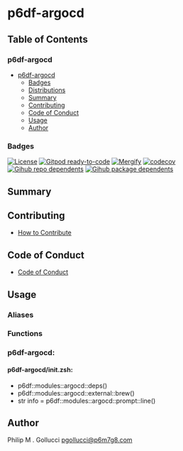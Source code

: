# p6df-argocd

## Table of Contents


### p6df-argocd
- [p6df-argocd](#p6df-argocd)
  - [Badges](#badges)
  - [Distributions](#distributions)
  - [Summary](#summary)
  - [Contributing](#contributing)
  - [Code of Conduct](#code-of-conduct)
  - [Usage](#usage)
  - [Author](#author)

### Badges

[![License](https://img.shields.io/badge/License-Apache%202.0-yellowgreen.svg)](https://opensource.org/licenses/Apache-2.0)
[![Gitpod ready-to-code](https://img.shields.io/badge/Gitpod-ready--to--code-blue?logo=gitpod)](https://gitpod.io/#https://github.com/p6m7g8/p6df-argocd)
[![Mergify](https://img.shields.io/endpoint.svg?url=https://gh.mergify.io/badges/p6m7g8/p6df-argocd/&style=flat)](https://mergify.io)
[![codecov](https://codecov.io/gh/p6m7g8/p6df-argocd/branch/master/graph/badge.svg?token=14Yj1fZbew)](https://codecov.io/gh/p6m7g8/p6df-argocd)
[![Gihub repo dependents](https://badgen.net/github/dependents-repo/p6m7g8/p6df-argocd)](https://github.com/p6m7g8/p6df-argocd/network/dependents?dependent_type=REPOSITORY)
[![Gihub package dependents](https://badgen.net/github/dependents-pkg/p6m7g8/p6df-argocd)](https://github.com/p6m7g8/p6df-argocd/network/dependents?dependent_type=PACKAGE)

## Summary

## Contributing

- [How to Contribute](CONTRIBUTING.md)

## Code of Conduct

- [Code of Conduct](https://github.com/p6m7g8/.github/blob/master/CODE_OF_CONDUCT.md)

## Usage


### Aliases


### Functions

### p6df-argocd:

#### p6df-argocd/init.zsh:

- p6df::modules::argocd::deps()
- p6df::modules::argocd::external::brew()
- str info = p6df::modules::argocd::prompt::line()



## Author

Philip M . Gollucci <pgollucci@p6m7g8.com>

